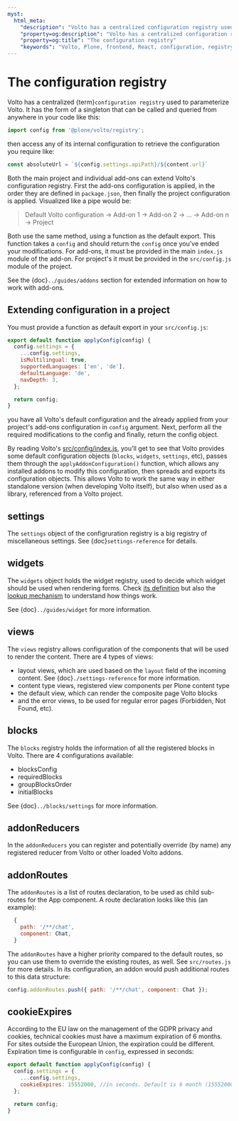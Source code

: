```yaml
---
myst:
  html_meta:
    "description": "Volto has a centralized configuration registry used to parameterize Volto."
    "property=og:description": "Volto has a centralized configuration registry used to parameterize Volto."
    "property=og:title": "The configuration registry"
    "keywords": "Volto, Plone, frontend, React, configuration, registry"
---
```


# The configuration registry

Volto has a centralized {term}`configuration registry` used to parameterize Volto. It has the
form of a singleton that can be called and queried from anywhere in your code like this:

```js
import config from '@plone/volto/registry';
```

then access any of its internal configuration to retrieve the configuration you require
like:

```js
const absoluteUrl = `${config.settings.apiPath}/${content.url}`
```

Both the main project and individual add-ons can extend Volto's configuration registry.
First the add-ons configuration is applied, in the order they are defined in
`package.json`, then finally the project configuration is applied. Visualized like
a pipe would be:

> Default Volto configuration -> Add-on 1 -> Add-on 2 -> ... -> Add-on n -> Project

Both use the same method, using a function as the default export. This function takes a
`config` and should return the `config` once you've ended your modifications. For
add-ons, it must be provided in the main `index.js` module of the add-on. For project's
it must be provided in the `src/config.js` module of the project.

See the {doc}`../guides/addons` section for extended information on how to work with add-ons.

## Extending configuration in a project

You must provide a function as default export in your `src/config.js`:

```js
export default function applyConfig(config) {
  config.settings = {
    ...config.settings,
    isMultilingual: true,
    supportedLanguages: ['en', 'de'],
    defaultLanguage: 'de',
    navDepth: 3,
  };

  return config;
}
```

you have all Volto's default configuration and the already applied from your project's
add-ons configuration in `config` argument. Next, perform all the required modifications
to the config and finally, return the config object.

By reading Volto's
[src/config/index.js](https://github.com/plone/volto/blob/main/src/config/index.js),
you'll get to see that Volto provides some default configuration objects
(`blocks`, `widgets`, `settings`, etc), passes them through the
`applyAddonConfiguration()` function, which allows any installed addons to
modify this configuration, then spreads and exports its configuration objects.
This allows Volto to work the same way in either standalone version (when
developing Volto itself), but also when used as a library, referenced from
a Volto project.

## settings

The `settings` object of the configruration registry is a big registry of miscellaneous settings.
See {doc}`settings-reference` for details.

## widgets

The `widgets` object holds the widget registry, used to decide which widget
should be used when rendering forms. Check [its
definition](https://github.com/plone/volto/blob/main/src/config/Widgets.jsx)
but also the [lookup
mechanism](https://github.com/plone/volto/blob/6fd62cb2860bc7cf3cb7c36ea86bfd8bd03247d9/src/components/manage/Form/Field.jsx#L112)
to understand how things work.

See {doc}`../guides/widget` for more information.

## views

The `views` registry allows configuration of the components that will be used
to render the content. There are 4 types of views:

- layout views, which are used based on the `layout` field of the incoming
  content. See {doc}`./settings-reference` for more information.
- content type views, registered view components per Plone content type
- the default view, which can render the composite page Volto blocks
- and the error views, to be used for regular error pages (Forbidden, Not
  Found, etc).

## blocks

The `blocks` registry holds the information of all the registered blocks in Volto. There are 4 configurations available:

- blocksConfig
- requiredBlocks
- groupBlocksOrder
- initialBlocks

See {doc}`../blocks/settings` for more information.

## addonReducers

In the `addonReducers` you can register and potentially override (by name) any
registered reducer from Volto or other loaded Volto addons.

## addonRoutes

The `addonRoutes` is a list of routes declaration, to be used as child
sub-routes for the App component. A route declaration looks like this (an
example):

```js
  {
    path: '/**/chat',
    component: Chat,
  }
```

The `addonRoutes` have a higher priority compared to the default routes, so you
can use them to override the existing routes, as well. See `src/routes.js` for
more details. In its configuration, an addon would push additional routes to
this data structure:

```js
config.addonRoutes.push({ path: '/**/chat', component: Chat });
```

## cookieExpires

According to the EU law on the management of the GDPR privacy and cookies, technical cookies must have a maximum expiration of 6 months.
For sites outside the European Union, the expiration could be different.
Expiration time is configurable in `config`, expressed in seconds:

```js
export default function applyConfig(config) {
  config.settings = {
    ...config.settings,
    cookieExpires: 15552000, //in seconds. Default is 6 month (15552000)
  };

  return config;
}
